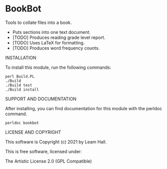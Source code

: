 # BookBot

Tools to collate files into a book.
 - Puts sections into one text document.
 - [TODO] Produces reading grade level report.
 - [TODO] Uses LaTeX for formatting.
 - [TODO] Produces word frequency counts.

INSTALLATION

To install this module, run the following commands:

	perl Build.PL
	./Build
	./Build test
	./Build install

SUPPORT AND DOCUMENTATION

After installing, you can find documentation for this module with the
perldoc command.

    perldoc bookbot

LICENSE AND COPYRIGHT

This software is Copyright (c) 2021 by Leam Hall.

This is free software, licensed under:

  The Artistic License 2.0 (GPL Compatible)

